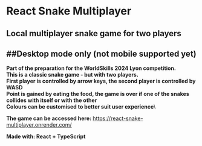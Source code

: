 # React Snake Multiplayer
## Local multiplayer snake game for two players
##Desktop mode only (not mobile supported yet)
---
**Part of the preparation for the WorldSkills 2024 Lyon competition.**\
**This is a classic snake game - but with two players.**\
**First player is controlled by arrow keys, the second player is controlled by WASD**\
**Point is gained by eating the food, the game is over if one of the snakes collides with itself or with the other**\
**Colours can be customised to better suit user experience**\

**The game can be accessed here:** https://react-snake-multiplayer.onrender.com/

**Made with: React + TypeScript**

